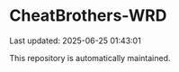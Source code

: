 # CheatBrothers-WRD

Last updated: 2025-06-25 01:43:01

This repository is automatically maintained.
